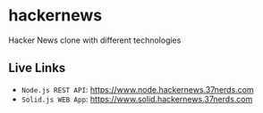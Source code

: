 # hackernews

Hacker News clone with different technologies

## Live Links

-  `Node.js REST API`: https://www.node.hackernews.37nerds.com
-  `Solid.js WEB App`: https://www.solid.hackernews.37nerds.com
